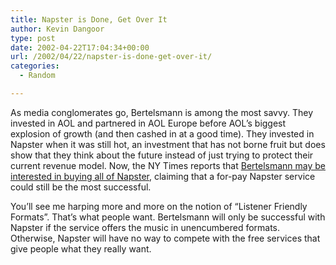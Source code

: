 ```yaml
---
title: Napster is Done, Get Over It
author: Kevin Dangoor
type: post
date: 2002-04-22T17:04:34+00:00
url: /2002/04/22/napster-is-done-get-over-it/
categories:
  - Random

---
```

As media conglomerates go, Bertelsmann is among the most savvy. They invested in AOL and partnered in AOL Europe before AOL&#8217;s biggest explosion of growth (and then cashed in at a good time). They invested in Napster when it was still hot, an investment that has not borne fruit but does show that they think about the future instead of just trying to protect their current revenue model. Now, the NY Times reports that [Bertelsmann may be interested in buying all of Napster][1], claiming that a for-pay Napster service could still be the most successful.
  
<!--more-->

You&#8217;ll see me harping more and more on the notion of &#8220;Listener Friendly Formats&#8221;. That&#8217;s what people want. Bertelsmann will only be successful with Napster if the service offers the music in unencumbered formats. Otherwise, Napster will have no way to compete with the free services that give people what they really want.

 [1]: http://www.nytimes.com/2002/04/22/technology/ebusiness/22MUSI.html?ex=1020139200&en=6bfc94441d4c60a5&ei=5001&partner=YAHOO